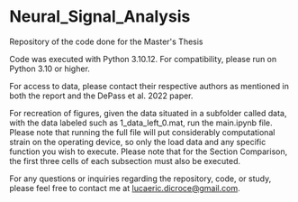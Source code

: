 # Neural_Signal_Analysis
Repository of the code done for the Master's Thesis

Code was executed with Python 3.10.12. For compatibility, please run on Python 3.10 or higher.

For access to data, please contact their respective authors as mentioned in both the report and the DePass et al. 2022 paper.

For recreation of figures, given the data situated in a subfolder called data, with the data labeled such as 1_data_left_0.mat, run the main.ipynb file. Please note that running the full file will put considerably computational strain on the operating device, so only the load data and any specific function you wish to execute. Please note that for the Section Comparison, the first three cells of each subsection must also be executed.

For any questions or inquiries regarding the repository, code, or study, please feel free to contact me at lucaeric.dicroce@gmail.com.
